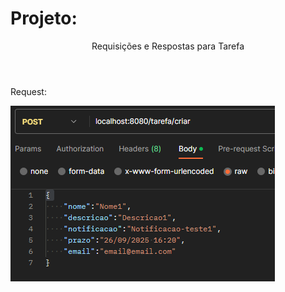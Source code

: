 <head>
		<meta charset="utf-8">
		<title>Barbearia Alura</title>
		<link rel="stylesheet" href="style.css">
		
</head>


<h1>Projeto:</h1>

<header>Requisições e Respostas para Tarefa</header>

<div>
	<p>Request: </p>
	<img src="postTarefaReq.png">
</div>

